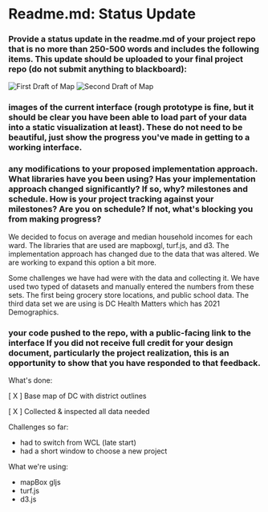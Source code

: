 # Readme.md: Status Update

### Provide a status update in the readme.md of your project repo that is no more than 250-500 words and includes the following items. This update should be uploaded to your final project repo (do not submit anything to blackboard):

![First Draft of Map](https://github.com/au-cs-infovis-spring21/term-project-desserts/blob/master/images/map_firstdraft.png)
![Second Draft of Map](https://github.com/au-cs-infovis-spring21/term-project-desserts/blob/master/images/map_seconddraft.png)

### images of the current interface (rough prototype is fine, but it should be clear you have been able to load part of your data into a static visualization at least). These do not need to be beautiful, just show the progress you've made in getting to a working interface.

### any modifications to your proposed implementation approach. What libraries have you been using? Has your implementation approach changed significantly? If so, why? milestones and schedule. How is your project tracking against your milestones? Are you on schedule? If not, what's blocking you from making progress?

We decided to focus on average and median household incomes for each ward. The libraries that are used are mapboxgl, turf.js, and d3. The implementation approach has changed due to the data that was altered. We are working to expand this option a bit more. 

Some challenges we have had were with the data and collecting it. We have used two typed of datasets and manually entered the numbers from these sets. The first being grocery store locations, and public school data. The third data set we are using is DC Health Matters which has 2021 Demographics. 

### your code pushed to the repo, with a public-facing link to the interface If you did not receive full credit for your design document, particularly the project realization, this is an opportunity to show that you have responded to that feedback.






What's done:

[ X ] Base map of DC with district outlines

[ X ] Collected & inspected all data needed




Challenges so far:
 
 - had to switch from WCL (late start)
 - had a short window to choose a new project
 
 What we're using:
 - mapBox gljs
 - turf.js
 - d3.js 


